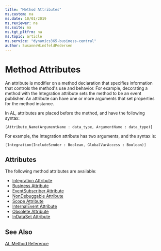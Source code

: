 ```yaml
---
title: "Method Attributes"
ms.custom: na
ms.date: 10/01/2019
ms.reviewer: na
ms.suite: na
ms.tgt_pltfrm: na
ms.topic: article
ms.service: "dynamics365-business-central"
author: SusanneWindfeldPedersen
---
```


# Method Attributes
An attribute is modifier on a method declaration that specifies information that controls the method's use and behavior. For example, decorating a method with the Integration attribute sets the method to be an event publisher. An attribute can have one or more arguments that set properties for the method instance.

In AL, attributes are placed before the method, and have the following syntax:

```
[Attribute_Name(ArgumentName : data_type, ArgumentName : data_type)]
```

For example, the Integration attribute has two arguments, and the syntax is:

```  
[Integration(IncludeSender : Boolean, GlobalVarAccess : Boolean)]
```    

## Attributes  
The following method attributes are available:

- [Integration Attribute](devenv-integration-attribute.md)  
- [Business Attribute](devenv-business-attribute.md)  
- [EventSubscriber Attribute](devenv-eventsubscriber-attribute.md)  
- [NonDebuggable Attribute](devenv-nondebuggable-attribute.md)  
- [Scope Attribute](devenv-scope-attribute.md)
- [InternalEvent Attribute](devenv-internal-attribute.md)  
- [Obsolete Attribute](devenv-obsolete-attribute.md)
- [InDataSet Attribute](devenv-indataset-attribute.md)

<!--Links [UpgradePerCompany](devenv-upgradepercompany-attribute.md)

[UpgradePerDatabase](devenv-upgradeperdatabase-attribute.md) -->

## See Also   
[AL Method Reference](devenv-al-method-reference.md)  
